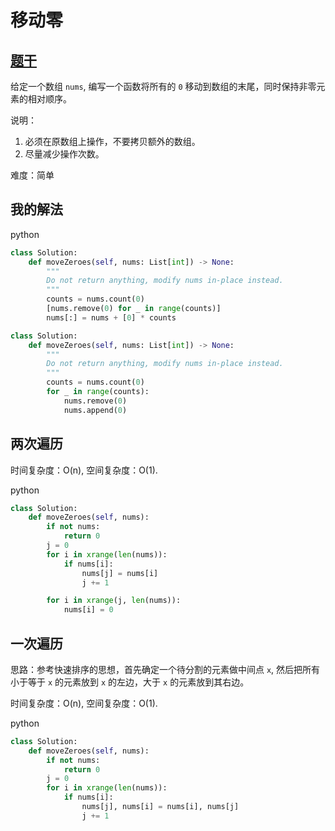 # 移动零

## [题干](https://leetcode-cn.com/problems/move-zeroes/)

给定一个数组 `nums`, 编写一个函数将所有的 `0` 移动到数组的末尾，同时保持非零元素的相对顺序。

说明：

1. 必须在原数组上操作，不要拷贝额外的数组。
2. 尽量减少操作次数。

难度：简单

## 我的解法

python

```python
class Solution:
    def moveZeroes(self, nums: List[int]) -> None:
        """
        Do not return anything, modify nums in-place instead.
        """
        counts = nums.count(0)
        [nums.remove(0) for _ in range(counts)]
        nums[:] = nums + [0] * counts
```

```python
class Solution:
    def moveZeroes(self, nums: List[int]) -> None:
        """
        Do not return anything, modify nums in-place instead.
        """
        counts = nums.count(0)
        for _ in range(counts):
            nums.remove(0)
            nums.append(0)
```

## 两次遍历

时间复杂度：O(n), 空间复杂度：O(1).

python

```python
class Solution:
    def moveZeroes(self, nums):
        if not nums:
            return 0
        j = 0
        for i in xrange(len(nums)):
            if nums[i]:
                nums[j] = nums[i]
                j += 1

        for i in xrange(j, len(nums)):
            nums[i] = 0
```

## 一次遍历

思路：参考快速排序的思想，首先确定一个待分割的元素做中间点 `x`, 然后把所有小于等于 `x` 的元素放到 `x` 的左边，大于 `x` 的元素放到其右边。

时间复杂度：O(n), 空间复杂度：O(1).

python

```python
class Solution:
    def moveZeroes(self, nums):
        if not nums:
            return 0
        j = 0
        for i in xrange(len(nums)):
            if nums[i]:
                nums[j], nums[i] = nums[i], nums[j]
                j += 1
```
